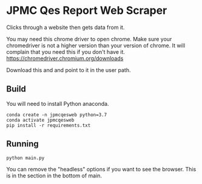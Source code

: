 # JPMC Qes Report Web Scraper

Clicks through a website then gets data from it.

You may need this chrome driver to open chrome.
Make sure your chromedriver is not a higher version than
your version of chrome.
It will complain that you need this if you don't have it.
https://chromedriver.chromium.org/downloads

Download this and and point to it in the user path.

## Build
You will need to install Python anaconda.
```
conda create -n jpmcqesweb python=3.7
conda activate jpmcqesweb 
pip install -r requirements.txt
```

## Running

```
python main.py
```

You can remove the "headless" options if you want to see
the browser. This is in the section in the bottom of main.
